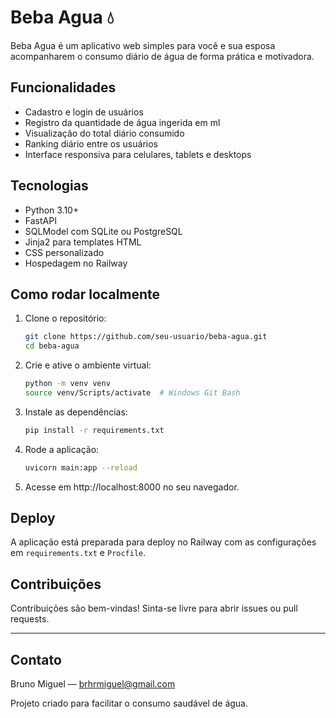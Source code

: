 # Beba Agua 💧

Beba Agua é um aplicativo web simples para você e sua esposa acompanharem o consumo diário de água de forma prática e motivadora.

## Funcionalidades

- Cadastro e login de usuários  
- Registro da quantidade de água ingerida em ml  
- Visualização do total diário consumido  
- Ranking diário entre os usuários  
- Interface responsiva para celulares, tablets e desktops  

## Tecnologias

- Python 3.10+  
- FastAPI  
- SQLModel com SQLite ou PostgreSQL  
- Jinja2 para templates HTML  
- CSS personalizado  
- Hospedagem no Railway  

## Como rodar localmente

1. Clone o repositório:  
   ```bash
   git clone https://github.com/seu-usuario/beba-agua.git
   cd beba-agua
   ```

2. Crie e ative o ambiente virtual:  
   ```bash
   python -m venv venv
   source venv/Scripts/activate  # Windows Git Bash
   ```

3. Instale as dependências:  
   ```bash
   pip install -r requirements.txt
   ```

4. Rode a aplicação:  
   ```bash
   uvicorn main:app --reload
   ```

5. Acesse em http://localhost:8000 no seu navegador.

## Deploy

A aplicação está preparada para deploy no Railway com as configurações em `requirements.txt` e `Procfile`.

## Contribuições

Contribuições são bem-vindas! Sinta-se livre para abrir issues ou pull requests.

---

## Contato

Bruno Miguel — brhrmiguel@gmail.com

Projeto criado para facilitar o consumo saudável de água.
```
